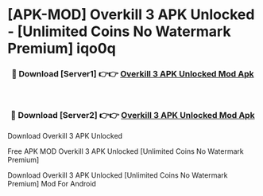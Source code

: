 # [APK-MOD] Overkill 3 APK Unlocked - [Unlimited Coins No Watermark Premium] iqo0q



<div align="center">
<h3>🔴 Download [Server1] 👉👉 <a href="https://momento.my/?title=Overkill_3_APK_Unlocked">Overkill 3 APK Unlocked Mod Apk</a></h3><br>

<h3>🔴 Download [Server2] 👉👉 <a href="https://momento.my/?title=Overkill_3_APK_Unlocked">Overkill 3 APK Unlocked Mod Apk</a></h3>
</div>



Download Overkill 3 APK Unlocked 

Free APK MOD Overkill 3 APK Unlocked [Unlimited Coins No Watermark Premium]

Download Overkill 3 APK Unlocked [Unlimited Coins No Watermark Premium] Mod For Android
